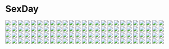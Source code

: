 # SexDay
![](https://konachan.com/jpeg/a1574c8d551dca57b0dba0f9f6fa3534/Konachan.com%20-%20154093%20elbow_gloves%20fi-san%20gloves%20green_eyes%20original%20transparent.jpg)
![](https://konachan.com/jpeg/b9fb6bb068e37893cb7105b6f1e95cf8/Konachan.com%20-%20110413%20anjou_marine%20fingering%20game_cg%20ino%20long_hair%20masturbation%20pussy_juice%20school_uniform%20sister_scheme.jpg)
![](https://konachan.com/jpeg/0f91d14c6ff0af44ab96c48ef7ae0c21/Konachan.com%20-%20116791%20bikini%20cube%20game_cg%20hirosaki_kanade%20kantoku%20swimsuit%20your_diary.jpg)
![](https://konachan.com/image/dbfd5db981ffc32be104310b73806dfc/Konachan.com%20-%20192614%20min_%28minyinr%29%20original%20polychromatic%20tears%20yellow_eyes.jpg)
![](https://konachan.com/image/14513306e5e2d2715b9540aca62413bf/Konachan.com%20-%20125079%20animal%20enomoto_yoshika%20game_cg%20school_uniform%20suzukaze_no_melt%20tenmaso%20tie%20whirlpool.jpg)
![](https://konachan.com/jpeg/a50e9355f0495ab245751d73cce2cb06/Konachan.com%20-%20188134%20black_hair%20bow%20brown_eyes%20brown_hair%20instrument%20kneehighs%20long_hair%20morikawa_yuki%20ogata_rina%20piano%20scan%20skirt%20touma_kazusa%20twintails%20white_album.jpg)
![](https://konachan.com/jpeg/f563d2029b36c479b08a6bd6c72a807a/Konachan.com%20-%20166041%20anthropomorphism%20black_hair%20fire%20haruna_%28kancolle%29%20headband%20itsukia%20japanese_clothes%20long_hair%20miko%20skirt%20tears%20torn_clothes%20wink%20yellow_eyes.jpg)
![](https://konachan.com/image/71648de6fc48e20fca18d1c106404f36/Konachan.com%20-%20197892%20all_male%20bunny%20kagamine_len%20male%20uutan%20vocaloid.jpg)
![](https://konachan.com/jpeg/7495a723dad9f89a3937f39939dcc79e/Konachan.com%20-%20157528%20blonde_hair%20blush%20breasts%20cleavage%20hayate_no_gotoku%20long_hair%20red_eyes%20tennos_athena%20transparent%20vector.jpg)
![](https://konachan.com/image/d243cdca2d86b76c8bb892d46c0969a6/Konachan.com%20-%20206954%20bow%20hakurei_reimu%20japanese_clothes%20long_hair%20miko%20newnand%20skirt%20thighhighs%20touhou%20zettai_ryouiki.jpg)
![](https://konachan.com/image/a21ad3118326f40ce37df21a7a0b0e6c/Konachan.com%20-%20174412%20black_hair%20building%20japanese_clothes%20kikivi%20kimono%20long_hair%20original%20ponytail%20snow%20tree%20winter.jpg)
![](https://konachan.com/jpeg/cb31509d37c8cb6b1f7cf0b4834da357/Konachan.com%20-%20187335%20aimai_renai%20bed%20black_hair%20blush%20breast_grab%20breasts%20censored%20game_cg%20long_hair%20pajamas%20penis%20purple_eyes%20pussy%20pussy_juice%20saeki_emi%20sex%20wink.jpg)
![](https://konachan.com/jpeg/96f72c404e3f4ad6a86d0f92026c56d0/Konachan.com%20-%20261393%202girls%20aqua_eyes%20blue_hair%20chibi%20kagamihara_nadeshiko%20pink_hair%20purple_eyes%20shima_rin%20short_hair%20twumi%20white%20yuru_camp.jpg)
![](https://konachan.com/image/a1454c3a1052bfe6a2db9302ec30641f/Konachan.com%20-%20119290%20bow%20cirno%20dress%20etogami_kazuya%20fairy%20forest%20monochrome%20short_hair%20sketch%20touhou%20tree%20water%20waterfall%20wings.jpg)
![](https://konachan.com/image/9138d7c682c18ec5a6bd59f13fc3e8de/Konachan.com%20-%20191038%20brown_eyes%20brown_hair%20erect_nipples%20japanese_clothes%20logo%20nipples%20nipple_slip%20nopan%20poseich%20sarashi%20sword%20underwear%20unleashed%20watermark%20weapon.jpg)
![](https://konachan.com/image/ae65e330b3fec8e7bb933828bb56810b/Konachan.com%20-%20178549%20crown%20dress%20elsword%20eve_%28elsword%29%20long_hair%20swd3e2%20watermark%20white_hair%20wings%20yellow_eyes.jpg)
![](https://konachan.com/image/960bf4fd157441c0a3d56826a6f6337d/Konachan.com%20-%2076715%20cc%20code_geass.jpg)
![](https://konachan.com/image/23a99419688af31401bd1bfd8e9b23af/Konachan.com%20-%20200487%20aqua_eyes%20aqua_hair%20bed%20breasts%20cleavage%20dress%20hatsune_miku%20kyod%2B%20long_hair%20tears%20twintails%20vocaloid%20wink.jpg)
![](https://konachan.com/jpeg/31ca11b4785f6f455e886a487e989947/Konachan.com%20-%20268734%20asahikawa_hiyori%20black_hair%20blue_eyes%20close%20clouds%20feathers%20gloves%20original%20short_hair%20sky%20waifu2x%20wings.jpg)
![](https://konachan.com/jpeg/2feba43aac5d820981558226d4ef146d/Konachan.com%20-%20238764%20blonde_hair%20blush%20bow%20bra%20breasts%20drink%20game_cg%20green_eyes%20headdress%20korie_riko%20long_hair%20maid%20navel%20nipples%20no_bra%20nopan%20nude%20panties%20underwear%20wet.jpg)
![](https://konachan.com/image/d79dd4ba7b9eb55672c47327b17a26dd/Konachan.com%20-%204984%20purple_software%20school_swimsuit%20swimsuit.jpg)
![](https://konachan.com/image/b68d2ee5ffadce5a99f85f2dce6adddc/Konachan.com%20-%2046053%20akane_iro_ni_somaru_saka%20nagase_minato%20ryohka.jpg)
![](https://konachan.com/image/3ed0e055a289955f3a9d5db9b745be72/Konachan.com%20-%20199147%20blush%20daizenji_suzuka%20game_cg%20gray_hair%20japanese_clothes%20long_hair%20pink_eyes%20reminiscence%20tigre_soft%20tomose_shunsaku.jpg)
![](https://konachan.com/image/6c7f0e319b5a88ee0f4b239db3541da7/Konachan.com%20-%20103004%20alma%20asakura_karen%20bra%20breast_hold%20breasts%20cleavage%20cube_%28artist%29%20hase_nanami%20houshou_yukino%20kaburaki_runa%20nipples%20panties%20thighhighs%20underwear.jpg)
![](https://konachan.com/jpeg/860956dd3eb273326f697a320a108ff2/Konachan.com%20-%20251609%20aoi_chizuru%20blonde_hair%20bow%20bra%20breasts%20cleavage%20green_eyes%20original%20ponytail%20shirt%20underwear%20wristwear.jpg)
![](https://konachan.com/image/5d067c48eef12c51a693abd52e67bac7/Konachan.com%20-%20267753%20anthropomorphism%20dress%20flowers%20girls_frontline%20green_eyes%20higandgk%20orange_hair%20ponytail%20springfield_%28girls_frontline%29%20summer_dress%20watermark.jpg)
![](https://konachan.com/jpeg/e2923796d604e6a041d5be2148cfa113/Konachan.com%20-%20258521%20annin_doufu%20idolmaster%20idolmaster_cinderella_girls%20idolmaster_cinderella_girls_starlight_stage%20takahashi_reiko.jpg)
![](https://konachan.com/image/8d5612440c3989800542588b90f6da3b/Konachan.com%20-%2059889%20bakemonogatari%20monogatari_%28series%29%20sengoku_nadeko%20vector.jpg)
![](https://konachan.com/image/8ee3eb9f202e90b8225603517f4325f2/Konachan.com%20-%20237914%20isai_shizuka%20nobody%20original%20shade%20stairs.jpg)
![](https://konachan.com/image/b47cbcd06f0d9818a33004f56c854ae7/Konachan.com%20-%20128077%20animal%20animal_ears%20blonde_hair%20brown_eyes%20fire%20fox%20foxgirl%20mask%20multiple_tails%20night%20om_%28carbohydratism%29%20short_hair%20tail%20torii%20touhou%20tree%20yakumo_ran.jpg)
![](https://konachan.com/image/b79a220a9ad4e2a1ad7e78a6c2347878/Konachan.com%20-%20172442%20donita%20sheri%20unlight.jpg)
![](https://konachan.com/image/ea7a6559e9173446c9bedaf8ac5a4b9f/Konachan.com%20-%2047911%20mito_mashiro%20moekibara_fumitake%20tayutama.jpg)
![](https://konachan.com/jpeg/e2b83af232ec562e61e240fbbcf27904/Konachan.com%20-%2093339%20black_hair%20cherry_blossoms%20flowers%20headdress%20japanese_clothes%20kobuichi%20long_hair%20miko%20muririn%20purple_eyes%20purple_hair%20tenshinranman%20yuzusoft.jpg)
![](https://konachan.com/image/4717a096793df369be523c411720f0c5/Konachan.com%20-%20254901%20all_male%20animal%20black_eyes%20black_hair%20blonde_hair%20blood%20brown_hair%20crab%20glasses%20group%20male%20motoharu%20scan%20short_hair%20tabata_hidenori%20tadakuni%20tie%20wink.jpg)
![](https://konachan.com/image/57d404fb540779d40cda817343a6b811/Konachan.com%20-%209468%20jpeg_artifacts%20saya%20saya_no_uta.jpg)
![](https://konachan.com/image/c3089f5a2f0783b550b8458d5e45c052/Konachan.com%20-%207428%20green_hair%20hiyorigawa_asahi%20red_eyes%20snow_%28game%29%20studio_mebius.jpg)
![](https://konachan.com/jpeg/b316bad819a30d4631448ef645ac8707/Konachan.com%20-%20255968%20azur_lane%20blue_eyes%20breasts%20catgirl%20group%20hachachi%20loli%20long_hair%20maid%20no_bra%20pantyhose%20pink_hair%20ponytail%20red_eyes%20skirt%20twintails%20underboob.jpg)
![](https://konachan.com/jpeg/c0651f0a56ce648abe1eb4c724e48001/Konachan.com%20-%2079916%20breasts%20cleavage%20computer%20exit_tunes%20headphones%20kiba_satoshi%20wink.jpg)
![](https://konachan.com/jpeg/962a4989111ef90c9d5ca12fc0cf4747/Konachan.com%20-%20149617%20game_cg%20ko%7Echa%20saimon_eclair%20saimon_misumi%20witch%27s_garden.jpg)
![](https://konachan.com/jpeg/12ee75f70bfeadd88728616fbe406bcb/Konachan.com%20-%20231933%20barefoot%20blonde_hair%20breasts%20cleavage%20long_hair%20mizuki-chan_%28sasahara_wakaba%29%20original%20purple_eyes%20sasahara_wakaba%20third-party_edit%20white.jpg)
![](https://konachan.com/image/c959dd2cdd0d4a9e50953cc1b9aeaadf/Konachan.com%20-%2067640%20aqua_eyes%20bikini%20breasts%20cherrypin%20cleavage%20cross%20flowers%20green_hair%20hatsune_miku%20long_hair%20necklace%20signed%20swimsuit%20thighhighs%20twintails%20vocaloid.jpg)
![](https://konachan.com/image/8dc43ae7a520d3ddbe48a4cb99a7f734/Konachan.com%20-%20142889%20barefoot%20bike_shorts%20jpeg_artifacts%20loli%20marui_futaba%20mitsudomoe%20shorts%20white.jpg)
![](https://konachan.com/image/026aa5cc490fc01dbc5ca8a5934d564b/Konachan.com%20-%20281820%20blush%20breasts%20brown_hair%20cleavage%20couch%20drink%20food%20kurenai_hanpen%20necklace%20original%20purple_eyes%20shorts%20thighhighs.jpg)
![](https://konachan.com/jpeg/8e50c862ad1fce600ea68b22e0280830/Konachan.com%20-%20302579%202girls%20blue_hair%20blush%20bow%20dress%20food%20hat%20kneehighs%20pocky%20purple_eyes%20remilia_scarlet%20short_hair%20shoujo_ai%20skirt%20touhou%20vampire%20white%20wings.jpg)
![](https://konachan.com/jpeg/58b19f9e265e7ae88bb139c65c8e986f/Konachan.com%20-%20207815%20aqua_eyes%20blonde_hair%20blush%20breasts%20censored%20fujima_emiri%20game_cg%20long_hair%20necklace%20nipples%20panties%20penis%20sayori%20smile%20topless%20twintails%20underwear.jpg)
![](https://konachan.com/image/b22257eb465f7f93aba29db8261b1e63/Konachan.com%20-%20286631%20ball%20bb_%28fate%29%20berserker%20bikini%20breasts%20cameltoe%20cleavage%20glasses%20group%20khanshin%20long_hair%20male%20mary_read%20saber%20short_hair%20swimsuit%20twintails%20water.jpg)
![](https://konachan.com/jpeg/12fb66edacb0d5baddc82484530c9118/Konachan.com%20-%20191905%20breasts%20dark_skin%20nipples%20oni-noboru%20original%20third-party_edit%20white.jpg)
![](https://konachan.com/image/603b6f9cab4f16dd9c948d3652821b12/Konachan.com%20-%20155392%20blonde_hair%20blue_eyes%20blush%20bow%20bra%20eudetenis%20gloves%20hat%20panties%20thighhighs%20underwear%20witch.jpg)
![](https://konachan.com/image/70fbacb751668dc169711622f5d61c36/Konachan.com%20-%20306302%20ass%20breasts%20computer%20cropped%20dantewontdie%20dark_skin%20garter_belt%20glasses%20gray_hair%20original%20pointed_ears%20shirt%20short_hair%20skirt%20stockings%20suit.jpg)
![](https://konachan.com/image/91b843154e1106f60196c6ab810a0f7f/Konachan.com%20-%2092728%202girls%20blonde_hair%20blood%20blue_hair%20dress%20flandre_scarlet%20hat%20red_eyes%20remilia_scarlet%20ribbons%20short_hair%20sinchi%20skirt%20touhou%20vampire%20wings.jpg)
![](https://konachan.com/jpeg/7b175f9aa2fa9483699294cc4a977b01/Konachan.com%20-%20126812%20accelerator%20all_male%20blood%20idora%20male%20red_eyes%20short_hair%20to_aru_kagaku_no_railgun%20to_aru_majutsu_no_index%20white%20white_hair.jpg)
![](https://konachan.com/jpeg/18e48416307abcf8a489076352654ee5/Konachan.com%20-%2035420%20animal_ears%20apple%20brown_hair%20craft_lawrence%20food%20fruit%20gray_eyes%20gray_hair%20horo%20long_hair%20ookami_to_koushinryou%20red_eyes%20short_hair%20white%20wolfgirl.jpg)
![](https://konachan.com/jpeg/a7a1536ee479193896d55c8227b75db6/Konachan.com%20-%20190093%20blue_eyes%20bow%20dise%20green_hair%20hat%20heart%20komeiji_koishi%20short_hair%20skirt%20touhou.jpg)
![](https://konachan.com/jpeg/b15e56e4e0c6e70e307e825ba9c80999/Konachan.com%20-%20202699%20amano_yuu%20blue_eyes%20blue_hair%20breasts%20ensemble_%28company%29%20game_cg%20male%20ninomiya_mikoto%20nipples%20nude%20onsen%20trap%20tsukahara_izumi%20water%20wet.jpg)
![](https://konachan.com/image/43c02ff375df5ce955d7758036ef230f/Konachan.com%20-%20104069%20original%20scenic%20tagme%20you_%28shimizu%29.jpg)
![](https://konachan.com/image/dd80988cea815eb927dace2923de5f1d/Konachan.com%20-%208477%20itou_noiji%20peace_pieces%20red_eyes%20red_hair%20tagme%20thighhighs.jpg)
![](https://konachan.com/image/e71ce613c454d33787da87b8b9b854f7/Konachan.com%20-%20193825%20bow%20brown_hair%20love_plus%20penpen_%28artist%29%20school_uniform%20tagme%20takane_manaka.jpg)
![](https://konachan.com/jpeg/b8a1c3857ba102683681e493898c5f5e/Konachan.com%20-%2078762%20hatsune_miku%20megurine_luka%20suzuya_%28appon65122%29%20vocaloid.jpg)
![](https://konachan.com/jpeg/6c6cbf56343f6be94d7163c12bc1daba/Konachan.com%20-%20210453%20blue_eyes%20blush%20breasts%20kazakura%20long_hair%20navel%20nipples%20original%20school_uniform%20skirt%20underboob%20wet.jpg)
![](https://konachan.com/image/75b06ac36a177a219fe596164a410ac9/Konachan.com%20-%2073576%202girls%20angel_beats%21%20fingering%20nakamura_yuri%20panties%20school_uniform%20tachibana_kanade%20underwear%20yuri.jpg)
![](https://konachan.com/image/eb04f8e3f1bec4a62292c0f841e92c06/Konachan.com%20-%2014052%20maou_to_odore%21%20tagme.jpg)
![](https://konachan.com/jpeg/dcc029a8417058e0c1c7a8c18710c221/Konachan.com%20-%2017429%20fate_%28series%29%20fate_stay_night%20matou_sakura.jpg)
![](https://konachan.com/jpeg/26c189af9e9b89a1266924d0f14fa9e9/Konachan.com%20-%20246687%20blonde_hair%20blush%20breasts%20cropped%20cum%20fellatio%20granblue_fantasy%20long_hair%20nipples%20nude%20penis%20red_eyes%20ricegnat%20uncensored%20zooey_%28granblue_fantasy%29.jpg)
![](https://konachan.com/jpeg/c840eae54f096475a3fb335a2d5cccc3/Konachan.com%20-%20116939%20all_male%20bunny%20male%20pokachu%20takanashi_souta%20trap%20working%21%21.jpg)
![](https://konachan.com/jpeg/5fb50543173632914c84bbc69fc39896/Konachan.com%20-%20228956%20animal_ears%20bow%20bunny_ears%20bunnygirl%20glasses%20group%20gun%20long_hair%20purple_hair%20red_eyes%20school_uniform%20star_wars%20tagme_%28artist%29%20tail%20touhou%20weapon.jpg)
![](https://konachan.com/image/e20f7177f87545a50b1ac3f6883d65fb/Konachan.com%20-%20257259%20animal_ears%20boots%20cape%20flowers%20gloves%20gray_hair%20long_hair%20nekoboshi_sakko%20original%20pantyhose%20red_eyes%20shorts.jpg)
![](https://konachan.com/image/4fe7493f49536fdd40801701739b2bca/Konachan.com%20-%20166663%20barefoot%20cuffs_%28studio%29%20dress%20garden_%28galge%29%20gayarou%20grass%20himemiya_ruri%20long_hair.jpg)
![](https://konachan.com/image/ffd9005b49b1b197c0b9f2f985659cc3/Konachan.com%20-%20237325%202girls%20black_hair%20blue_eyes%20blush%20brown_eyes%20catgirl%20food%20gloves%20long_hair%20nopan%20original%20sayori%20tail%20thighhighs%20twintails%20white_hair%20wink%20zoom_layer.jpg)
![](https://konachan.com/jpeg/5d6ba1fff47b9a706bf598a285e997d8/Konachan.com%20-%20239952%20aliasing%20blue_eyes%20braids%20brown_eyes%20brown_hair%20dress%20food%20green_eyes%20loli%20long_hair%20necklace%20pantyhose%20phone%20short_hair%20shorts%20skirt%20twintails.jpg)
![](https://konachan.com/jpeg/ac9a53f240d66c9f35bd4fe2ca57ffa6/Konachan.com%20-%20128731%20animal_ears%20blush%20chibi%20collar%20foxgirl%20kisumi%20mesou-san%20red_eyes%20tail%20third-party_edit%20white_hair.jpg)
![](https://konachan.com/image/8d4f7d19f953a3c57ccf4807c1405d8a/Konachan.com%20-%2023053%20ayanokouji_takashi%20higuchi_kotarou%20koge_donbo%20mitarai_hiroshi%20pita_ten%20third-party_edit%20uematsu_koboshi.jpg)
![](https://konachan.com/image/0d1ee92274418daff84a06a2d8a49772/Konachan.com%20-%20168040%20blonde_hair%20blush%20cameltoe%20erect_nipples%20long_hair%20no_bra%20open_shirt%20panties%20pink_eyes%20ribbons%20scan%20thighhighs%20twintails%20underwear%20undressing.jpg)
![](https://konachan.com/image/56d3011cbac0da9977e0577e3392f7d3/Konachan.com%20-%20102496%20akemi_homura%20ass%20cameltoe%20mahou_shoujo_madoka_magica%20panties%20pantyhose%20purple_eyes%20purple_hair%20skirt%20tora_%28net1nen%29%20underwear%20upskirt%20white.jpg)
![](https://konachan.com/image/df5610d2f3d8c7cdee65e335dbf6bf3e/Konachan.com%20-%20243108%20blue_eyes%20bow%20kousaka_honoka%20love_live%21_school_idol_project%20orange_hair%20shiimai%20short_hair.jpg)
![](https://konachan.com/jpeg/5e6f88a4c142053adfac9826020d5a81/Konachan.com%20-%20260316%202girls%20black_hair%20bodysuit%20braids%20breasts%20clouds%20front_wing%20game_cg%20gloves%20gun%20inohara_maki%20long_hair%20ponytail%20purple_hair%20red_eyes%20sky%20weapon.jpg)
![](https://konachan.com/image/09e96f43f959b1d0d67029b5f1416b3d/Konachan.com%20-%20122400%20artoria_pendragon_%28all%29%20blonde_hair%20dress%20fate_%28series%29%20fate_stay_night%20green_eyes%20long_hair%20ribbons%20saber%20vector.jpg)
![](https://konachan.com/jpeg/75effe3c7847975077b0f7491e164de1/Konachan.com%20-%20146717%20blue_eyes%20boots%20ia%20kanogi%20long_hair%20microphone%20vocaloid.jpg)
![](https://konachan.com/image/2095d0deb3c476d02d5e86d2355099d7/Konachan.com%20-%20186604%20blue_eyes%20hatsune_miku%20jaebau%20skirt%20twintails%20underboob%20vocaloid%20water%20white_hair.jpg)
![](https://konachan.com/image/9f7db0511f5b461da82f28caf545737e/Konachan.com%20-%20277464%20black_hair%20boots%20gradient%20hat%20long_hair%20military%20original%20red_eyes%20shirofugu%20skirt%20thighhighs%20tie%20uniform%20weapon.jpg)
![](https://konachan.com/image/2c7d133e442bba055eade650b03b68ec/Konachan.com%20-%20176113%20animal%20armor%20artoria_pendragon_%28all%29%20blonde_hair%20blue_eyes%20dress%20fate_%28series%29%20fate_stay_night%20horse%20long_hair%20ribbons%20saber%20sword%20tyappygain%20weapon.jpg)
![](https://konachan.com/image/9e55499bcfe11bcd138d003c3ac5461b/Konachan.com%20-%2088199%202girls%20bikini%20breasts%20cleavage%20higurashi_no_naku_koro_ni%20ryuuguu_rena%20sonozaki_mion%20swimsuit%20wet%20zoom_layer.jpg)
![](https://konachan.com/jpeg/210e70ec74fe96b4c7400aecd3cc9667/Konachan.com%20-%20171566%20anthropomorphism%20aqua_eyes%20cape%20ganesagi%20gray%20i-class_destroyer%20kantai_collection%20staff%20weapon%20white_hair%20wo-class_aircraft_carrier.jpg)
![](https://konachan.com/image/24c19a27b371738293e1c3345cf3ece2/Konachan.com%20-%20251994%202girls%20black_hair%20blue_eyes%20blush%20captain_earth%20gradient%20logo%20long_hair%20mecha%20mutou_hana%20orange_hair%20purple_eyes%20scan%20short_hair%20yokoya_kenta.jpg)
![](https://konachan.com/jpeg/cad82384065f80d00ba4260502fa89ab/Konachan.com%20-%20286927%20anthropomorphism%20aqua_eyes%20blush%20bow%20carnelian%20clouds%20dress%20gray_hair%20kantai_collection%20long_hair%20moon%20night%20scan%20sky%20summer_dress%20water.jpg)
![](https://konachan.com/image/aae76a1e560eb02abe836fe250343c0f/Konachan.com%20-%20133284%20beach%20eiyuu_densetsu%20elie_macdowell%20enami_katsumi%20falcom%20fran_seeker%20group%20kea%20lloyd_bannings%20loli%20male%20no%C3%ABl_seeker%20sunset%20swimsuit%20tio_plato.jpg)
![](https://konachan.com/image/a1cb17bc9991b2b19a92ab6747e2f81a/Konachan.com%20-%2076345%20bed%20blush%20pantyhose%20pink_hair.jpg)
![](https://konachan.com/image/2cde5a0d37e1a7ac2662e5d8e5137717/Konachan.com%20-%2085329%20balsa%20seirei_no_moribito%20spear%20weapon.jpg)
![](https://konachan.com/image/b8a3d209432a6e19fd4d6284bb42cff5/Konachan.com%20-%20181239%20boots%20braids%20brown_hair%20building%20city%20gloves%20mecha%20motorcycle%20orange_hair%20original%20school_uniform%20skirt%20sukabu.jpg)
![](https://konachan.com/image/537571c2e6667b96e93a5c41b6781e36/Konachan.com%20-%20150304%20green_eyes%20hatsune_miku%20headphones%20long_hair%20misakihazime%20pink_hair%20sakura_miku%20skirt%20thighhighs%20vocaloid%20zettai_ryouiki.jpg)
![](https://konachan.com/image/8588f890f5fcbbc74dc560ac50c771b5/Konachan.com%20-%20274053%20anthropomorphism%20blush%20bra%20breast_hold%20breasts%20camera%20cleavage%20girls_frontline%20green_eyes%20long_hair%20ooji_romu%20orange_hair%20phone%20shirt_lift%20underwear.jpg)
![](https://konachan.com/image/800becfe7426dd93cc3290f92af5ce89/Konachan.com%20-%2087049%20mutou_tooru%20shiki.jpg)
![](https://konachan.com/image/be12a7e54af5f88734ad94bbf64f6933/Konachan.com%20-%20167991%20blonde_hair%20blue_eyes%20blue_hair%20braids%20butterfly%20demon%20dress%20gray_hair%20group%20hat%20koakuma%20maid%20pink_eyes%20red_hair%20sleeping%20socks%20touhou%20vampire%20wings.jpg)
![](https://konachan.com/jpeg/0e33d61c929fe3128e66b72e1c103290/Konachan.com%20-%20103211%20animal_ears%20ass%20ball%20catgirl%20goose_h%20green_eyes%20green_hair%20japanese_clothes%20kochiya_sanae%20miko%20panties%20tail%20touhou%20underwear.jpg)
![](https://konachan.com/image/6a8eaf6e98e3ac32aebf6cd98f1ffd7f/Konachan.com%20-%20224515%20animal%20bird%20blue_eyes%20blush%20brown_hair%20green_eyes%20group%20long_hair%20male%20original%20ponytail%20rabbit%20short_hair%20stairs%20stockings%20tie%20twintails%20winter.jpg)
![](https://konachan.com/image/f71c9688d6f76de079669fb5f2eaab03/Konachan.com%20-%20222976%20aqua_eyes%20aqua_hair%20ass%20blush%20boots%20hatsune_miku%20karucho%20long_hair%20panties%20striped_panties%20tattoo%20thighhighs%20twintails%20underwear%20vocaloid%20white.jpg)
![](https://konachan.com/image/ea88f2d47295a1d4048dc489f954be7d/Konachan.com%20-%2016567%20goto_p.jpg)
![](https://konachan.com/image/dd814169041ba7db7d34472e8ecc51d6/Konachan.com%20-%20107367%202girls%20blonde_hair%20green_eyes%20panties%20red_eyes%20red_hair%20see_through%20ufo_princess_valkyrie%20underwear%20upskirt%20valkyrie_%28ufo_princess_valkyrie%29%20wet.jpg)
![](https://konachan.com/image/a86542adb9fa0a9d070674dd5c732f00/Konachan.com%20-%20281268%20aqua_eyes%20blue_hair%20blush%20chinomaron%20close%20gochuumon_wa_usagi_desu_ka%3F%20kafuu_chino%20loli%20long_hair%20school_uniform%20skirt%20zettai_ryouiki.jpg)
![](https://konachan.com/jpeg/aa93c723b746c48f6a29d1e26515d235/Konachan.com%20-%20288885%20animal%20barefoot%20blonde_hair%20blush%20breasts%20dankesang%20fang%20fate_grand_order%20fate_%28series%29%20flowers%20genderswap%20gilgamesh%20lion%20red_eyes%20sword%20weapon.jpg)
![](https://konachan.com/jpeg/3edf3b8b789eed513361c1c9da97671b/Konachan.com%20-%20277008%20aqua_hair%20breasts%20destiny_child%20gray%20hermes_%28destiny_child%29%20kashi_kosugi%20navel%20nude%20red_eyes%20short_hair%20watermark.jpg)

